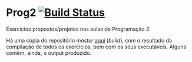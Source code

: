 # Prog2  [![Build Status](https://travis-ci.org/FEUP-MIEEC/Prog2.svg?branch=master)](https://travis-ci.org/FEUP-MIEEC/Prog2)
Exercícios propostos/projetos nas aulas de Programação 2. 

Há uma cópia do repositório *master* [aqui](https://github.com/FEUP-MIEEC/Prog2/tree/build) (*build*), com o resultado da compilação de todos os exercícios, bem com os seus executáveis. Alguns contêm, ainda, o output produzido.

